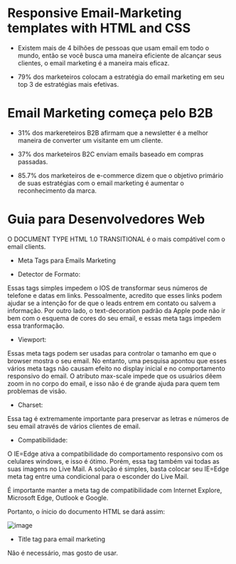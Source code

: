 # Responsive Email-Marketing templates with HTML and CSS

- Existem mais de 4 bilhões de pessoas que usam email em todo o mundo, então se você busca uma maneira eficiente de alcançar seus clientes, o email marketing é a maneira mais eficaz.

- 79% dos marketeiros colocam a estratégia do email marketing em seu top 3 de estratégias mais efetivas.

# Email Marketing começa pelo B2B

- 31% dos markereteiros B2B afirmam que a newsletter é a melhor maneira de converter um visitante em um cliente.

- 37% dos marketeiros B2C enviam emails baseado em compras passadas.

- 85.7% dos marketeiros de e-commerce dizem que o objetivo primário de suas estratégias com o email marketing é aumentar o reconhecimento da marca.

# Guia para Desenvolvedores Web

O DOCUMENT TYPE HTML 1.0 TRANSITIONAL é o mais compátivel com o email clients.

* Meta Tags para Emails Marketing

* Detector de Formato:

Essas tags simples impedem o IOS de transformar seus números de telefone e datas em links. Pessoalmente, acredito que esses links podem ajudar se a intenção for de que o leads entrem em contato ou salvem a informação. Por outro lado, o text-decoration padrão da Apple pode não ir bem com o esquema de cores do seu email, e essas meta tags impedem essa tranformação.

* Viewport:

Essas meta tags podem ser usadas para controlar o tamanho em que o browser mostra o seu email. No entanto, uma pesquisa apontou que esses vários meta tags não causam efeito no display inicial e no comportamento responsivo do email. O atributo max-scale impede que os usuários dêem zoom in no corpo do email, e isso não é de grande ajuda para quem tem problemas de visão.

* Charset:

Essa tag é extremamente importante para preservar as letras e números de seu email através de vários clientes de email.

* Compatibilidade:

O IE=Edge ativa a compatibilidade do comportamento responsivo com os celulares windows, e isso é ótimo. Porém, essa tag também vai todas as suas imagens no Live Mail. A solução é simples, basta colocar seu IE=Edge meta tag entre uma condicional para o esconder do Live Mail.

É importante manter a meta tag de compatibilidade com Internet Explore, Microsoft Edge, Outlook e Google.

Portanto, o ínicio do documento HTML se dará assim:

![image](https://i.ibb.co/7RbMvwy/In-cio-do-HTML-para-email-marketing-meta-tags.png)

- Title tag para email marketing

Não é necessário, mas gosto de usar.

<title><title>

- Folha Style interna

É importante manter a folha da Style interna acima do body e dentro da tag <head>, mas é mais importante ainda manter os atributos de style no modo Inline.

O código base da folha interna fica assim:

![image](https://i.ibb.co/p0CmxVZ/Folha-Style-Interna.png)

# Web design responsivo para email marketing

O termo Web Design Responsivo, implementado por Ethan Marcotte, é a prática de desenvolver um site ou email marketing de um modo que o design seja otimizado para todos os usuários e seus respectivos meios de acesso a internet, seja através de um celular, tlablet ou desktop.

O web design responsivo é extremamente dependente das Medias Queries, e mais recentemente também os emails marketing.

Uma Media Querie segue uma estrutura muito simples. Para o Email Marketing as Media Queries devem estar inline, dentro das tags <style> no código HTML.

Primeiro, a regra é que elas se iniciem com a "@media". Depois vem uma palavra chave, que no caso do email marketing é "only", que restringe o estilo de display para um tipo específico de tela. Depois disso vem o "media type". Outra palavra chave é  o "and" e finalmente de "media feature", que é o núcleo da Media Query.

Os dois únicos tipos de atributos que devemos nos preocupar quando desenvolvemos email marketing são:

* max-width

Medida em relação ao espaço disponível do browser.

* max-device-width

Medida em relação ao espaço disponível da tela usada para a visualização do email.

* Essencialmente, max-width cobrem tudo e max-device cobre telas pequenas.



# Exemplos efetivos de campanhas de email marketing

- ModCloth

Grandes empresas estão sempre evoluindo, e consequentemente os seus clientes experam essas mudanças. O que eles não experam é serem avisados sobre essas mudanças.

Dito isso, o email ModCloth serve como uma antecipação para uma mudança que pode ser brusca para o cliente. Se você vai mudar o modo que se comunica com o cliente, dê a ele um aviso claro de que tais mudanças vão acontecer.

Por que funciona?

Porque essa campanha cria uma expectativa de comunicação no cliente.

- Tory Burch

A campanha de email marketing Tory Burch se diferencia dos outros emails por um único fator, a animação, algo que chama a atenção de todos, principalmente os clientes. Essa estratégia também é ótima por conta de passar um sentido de venda privada para o cliente. Na maioria das vezes, o Tory Burch faz o cliente se sentir especial, e isso o encoraja a aproveitar a sua vantagem "única".

Por que funciona?

Email's podem ser incrivelmente chatos e impessoais. Esse email tory burch surpreende as expectativas do cliente.

- Run Keeper

A campanha Run Keeper se esforça para reengajar clientes perdidos, que já não visitam ou compram no e-commerce há algum tempo. O Run Keeper é email informativo, que comunica ao cliente as últimas atualizações de produtos ou até mesmo as novidades em seu site ou redes sociais. É uma estratégia que abertamente pede mais uma chance ao cliente perdido. Também podem ser discutidos beneficios do produto que o cliente pode não saber.

Por que funciona?

Por ser um estratégia puramente informativa, se passa o sentimento de um marketing menos agressivo e confortante. Pequenas inclusões como "Olá amigo" no ínicio do email e "Você Arrasa" no final do email fazem o cliente se sentir mais próxima da marca.

- Loft

A campanha de email marketing Loft tem o objetivo principal de demonstrar compreensão sobre sua louca caixa de emails. Com um esforço para que o cliente receba da empresa apenas o que o interessa. Essa campanha de marketing focada na relação do cliente com os emails do e-commerce é super efetiva e faz o cliente sentir que seus gostos e opniões importam.

- Uncommon Goods

Você deve criar um senso de urgência com os seus CTA (Call to Actions ou Chamada Para Ação, em pt-br). É isso que faz o cliente agir. Bom, essa campanha de email tem o objetivo principal de causar esse senso de urgência no cliente, focando no valor de agir agora, no exato momento que se recebe o email.

Por que funciona?

Ao invés de dizer "Faça sua encomenda do Dia das Mães antes que nossos produtos acabem!", essa campanha pergunta, "Você Não Acha Que Sua Mãe Gostaria de Receber Seus Presentes Mais Rápido?".

- Harpoon Brewery

É a época da automação de emails, portanto é comum que as campanhas de email marketing transmitam um sentimento de algo robótico para o cliente, o que consequentemente gera um afastamento da marca com o cliente. E assim como um antídoto para essa situação, a campanha de email marketing Harppon Brewery funciona como algo extremamente pessoal e único, apesar de ser automatizado do mesmo modo.

Se você procura fortalecer o seu relacionamento com o cliente, considere deixá-los saber que você está pensando neles.

Por que funciona?

Por conta de uma simples palavra que significa muito: Personalização; É como se esse email fosse enviado para a pessoa certa no tempo certo.

Exemplos de situações onde o Harpoon Brerewy pode ser usado: No aniversário do cliente.

- Rip Curl

"JUNTE-SE A REVOLUÇÃO!"

Essa frase é muito forte, certo? Rip Curl é uma campanha de Surfing Australiana que combina urgência com a nossa parte psicológica que sempre deseja fazer parte de algo grande, importate. Essa headline é desenhada para fazer com que os clientes acreditem que existe realmente uma revolução e que é hora de tomar uma posição sobre essa situação tão importante.

Por que funciona?

No fim do dia, todos querem fazer parte de algo que é maior do que elas mesmas, e esse email tem a função de motivá-las a comprar um ticket (produto) para essa revolução.

Obs: Essa estratégia só funciona se houver apenas um único produto anunciado, pois esse produto representará o ticket único para tal revolução.

- Water

Normalmente, quando se fala em email marketing se esquece dos emails transacionais. Esses são emails automatizados que chegam em nossas inbox depois de tomarmos certas ações no website do e-commerce, como por exemplo quando preenchemos um formulário, compramos um produto ou até mesmo um update do progresso de nossas encomenda. Quase sempre, os marketeiros automatizam emails sem graça e esquecem disso para sempre.

Então, a campanha de email marketing Water toma uma diferente rota. Um exemplo disso foi utilizado por uma ong de caridade, onde, uma vez que alguém faz uma doação de dinheiro para eles, esse mesmo doador recebe um email que os atualiza onde exatamente o seu dinheiro está sendo utilizado. Com a timeline do email, o cliente não precisa nem ler totalmente o email, apenas acompanhar onde está o dinheiro.

Por que funciona?

Essa estratégia mantém a audiência engajada com a empresa e os atualiza em relação ao rastreamento de seu pedido.

- Birchbox

O estilo de assunto com a frase "Ops, nós esquecemos de te enviar algo em fevereiro" é curiosa e já se provou efetiva para muitas empresas. É claro, nada foi realmente esquecido, mas é uma estratégia interessante para captar a atenção do cliente. A intenção desse email é realmente enviar um cupom de desconto para o cliente.

Por que funciona?

Conquista a atenção do cliente e agregra para empresa um ponto com o cliente, por ser uma estratégia única.

- Postmates

GIFs são fáceis de serem consumidos e na maioria das vezes são extremamente cativantes. Pode-se usar GIFs em sua estratégia de email marketing e também aproveitar de uma headline divertida e engraçada, ou até mesmo pode-se usar o GIF para demonstrar o produto de um modo diferente e mais cativante.

Por que funciona?

Centraliza o produto de uma maneira divertida e diferenciada.

- Dropbox

Receber o email de um produto que você não usa há algum tempo realmente pode ser chato, e muitas vezes nem esperamos por tal estratégia, no entanto, cliente perdidos são o foco dessa campanha. O uso de uma headline que vai direto ao ponto, como um "Volte para nós" e um design amigável e emocional é a junção perfeita para atrair a atenção desse cliente perdido.

Além do mais, a intenção é manter um email curto e simples, com o objetivo de enfatizar que a intenção da empresa não é ser intruza, mas sim lembrá-los que a empresa existe e sente falta de seus clientes. Quando enviar email's como esse, você pode querer incluir uma promoção única, como um cupom limitado que inclua a palavra VOLTA ou RETORNO.

- Cook Smarts

A estratégia de email marketing Cook Smart é a da Newsletter. A compania envia para os seus clientes receitas semanais em três seções distintas, uma para o menu, outra para o modo de preparação e a última para as dicas de como consumir a receita, e isso significa que você não precisa acessar o site ou blog da empresa para ler o seu conteúdo por inteiro. Você vai saber exatemente qual seção procurar depois de alguns poucos emails recebidos.

- Hirevue

"Dizer adeus sempre é dificíl... Então decidimos te dar a opção de repensar nosso relacionamento." Esse o assunto da estratégia de email marketing Hirevue, um email automatizado que dá ao cliente a chance de se desassociar da lista de emails da empresa. É aconselhável a utilização de um email marketing simples, apenas focado na opção de se desassociar da lista de emails da empresa.

Esse modelo de email marketing é super inteligente, pois uma baixa taxa de abertura pode se tornar um grande prejuízo para a sua campanha.

Por que funciona?

Essa estratégia faz com que o cliente pause e pense se realmente quer se desassociar da lista de emails da empresa ou não.

-

fonts:

https://blog.hubspot.com/marketing/email-marketing-guide

https://blog.hubspot.com/marketing/email-marketing-examples-list

https://stackoverflow.com/questions/17880763/can-i-use-font-awesome-icons-on-emails

https://www.codehim.com/social-media/social-media-buttons-html-code/

https://templates.mailchimp.com/development/html/